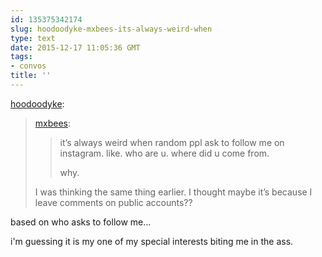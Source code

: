 ```yaml
---
id: 135375342174
slug: hoodoodyke-mxbees-its-always-weird-when
type: text
date: 2015-12-17 11:05:36 GMT
tags:
- convos
title: ''
---
```

<p><a class="tumblr_blog" href="http://hoodoodyke.tumblr.com/post/135353624809">hoodoodyke</a>:</p>
<blockquote>
<p><a class="tumblr_blog" href="http://mxbees.tumblr.com/post/135353301424">mxbees</a>:</p>
<blockquote>
<p>it’s always weird when random ppl ask to follow me on instagram. like. who are u. where did u come from. </p>

<p>why.</p>
</blockquote>
<p>I was thinking the same thing earlier. I thought maybe it’s because I leave comments on public accounts??</p>
</blockquote>

based on who asks to follow me...

i'm guessing it is my one of my special interests biting me in the ass.

